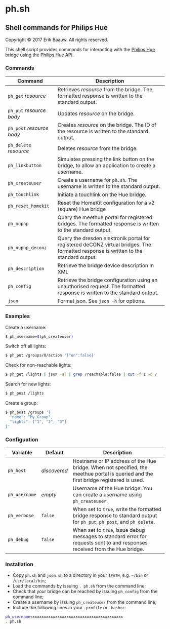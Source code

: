 # ph.sh

## Shell commands for Philips Hue
Copyright © 2017 Erik Baauw. All rights reserved.

This shell script provides commands for interacting with the [Philips Hue](http://www2.meethue.com/) bridge using the [Philips Hue API](https://developers.meethue.com/philips-hue-api).

### Commands

Command | Description
-------- | -----------
`ph_get` _resource_ | Retrieves _resource_ from the bridge.  The formatted response is written to the standard output.
`ph_put` _resource_ _body_ | Updates _resource_ on the bridge.
`ph_post` _resource_ _body_ | Creates _resource_ on the bridge.  The ID of the resource is written to the standard output.
`ph_delete` _resource_ | Deletes _resource_ from the bridge.
`ph_linkbutton` | Simulates pressing the link button on the bridge, to allow an application to create a username.
`ph_createuser` | Create a username for `ph.sh`.  The username is written to the standard output.
`ph_touchlink` | Initiate a touchlink on the Hue bridge.
`ph_reset_homekit` | Reset the HomeKit configuration for a v2 (square) Hue bridge
`ph_nupnp` | Query the meethue portal for registered bridges.  The formatted response is written to the standard output.
`ph_nupnp_deconz` | Query the dresden elektronik portal for registered deCONZ virtual bridges.  The formatted response is written to the standard output.
`ph_description` | Retrieve the bridge device description in XML
`ph_config` | Retrieve the bridge configuration using an unauthorised request.  The formatted response is written to the standard output.
`json` | Format json.  See `json -h` for options.

### Examples

Create a username:
```sh
$ ph_username=$(ph_createuser)
```
Switch off all lights:
```sh
$ ph_put /groups/0/action '{"on":false}'
```
Check for non-reachable lights:
```sh
$ ph_get /lights | json -al | grep /reachable:false | cut -f 1 -d /
```
Search for new lights:
```sh
$ ph_post /lights
```
Create a group:
```sh
$ ph_post /groups '{
  "name": "My Group",
  "lights": ["1", "2", "3"]  
}'
```

### Configuation

Variable | Default | Description
-------- | -------| -----------
`ph_host` | _discovered_ | Hostname or IP address of the Hue bridge.  When not specified, the meethue portal is queried and the first bridge registered is used.
`ph_username` | _empty_ | Username of the Hue bridge.  You can create a username using `ph_createuser`.
`ph_verbose` | `false` | When set to `true`, write the formatted bridge response to standard output for `ph_put`, `ph_post`, and `ph_delete`.
`ph_debug` | `false` | When set to `true`, issue debug messages to standard error for requests sent to and responses received from the Hue bridge.

### Installation

- Copy `ph.sh` and `json.sh` to a directory in your `$PATH`, e.g. `~/bin` or `/usr/local/bin`;
- Load the commands by issuing `. ph.sh` from the command line;
- Check that your bridge can be reached by issuing `ph_config` from the command line;
- Create a username by issuing `ph_createuser` from the command line;
- Include the following lines in your `.profile` or `.bashrc`:
```sh
ph_username=xxxxxxxxxxxxxxxxxxxxxxxxxxxxxxxxxxxxxxxx
. ph.sh
```
